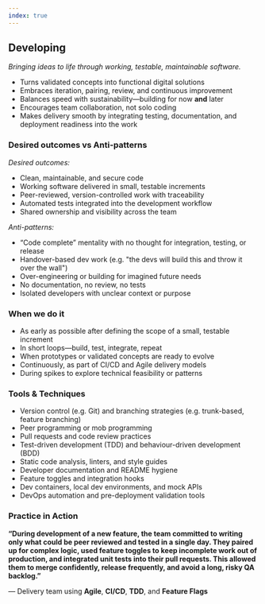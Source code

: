 ```yaml
---
index: true
---
```


## Developing
*Bringing ideas to life through working, testable, maintainable software.*
* Turns validated concepts into functional digital solutions
* Embraces iteration, pairing, review, and continuous improvement
* Balances speed with sustainability—building for now **and** later
* Encourages team collaboration, not solo coding
* Makes delivery smooth by integrating testing, documentation, and deployment readiness into the work


### Desired outcomes vs  Anti-patterns
*Desired outcomes:*
* Clean, maintainable, and secure code
* Working software delivered in small, testable increments
* Peer-reviewed, version-controlled work with traceability
* Automated tests integrated into the development workflow
* Shared ownership and visibility across the team

*Anti-patterns:*
* “Code complete” mentality with no thought for integration, testing, or release
* Handover-based dev work (e.g. "the devs will build this and throw it over the wall")
* Over-engineering or building for imagined future needs
* No documentation, no review, no tests
* Isolated developers with unclear context or purpose


### When we do it
* As early as possible after defining the scope of a small, testable increment
* In short loops—build, test, integrate, repeat
* When prototypes or validated concepts are ready to evolve
* Continuously, as part of CI/CD and Agile delivery models
* During spikes to explore technical feasibility or patterns


### Tools & Techniques
* Version control (e.g. Git) and branching strategies (e.g. trunk-based, feature branching)
* Peer programming or mob programming
* Pull requests and code review practices
* Test-driven development (TDD) and behaviour-driven development (BDD)
* Static code analysis, linters, and style guides
* Developer documentation and README hygiene
* Feature toggles and integration hooks
* Dev containers, local dev environments, and mock APIs
* DevOps automation and pre-deployment validation tools


### Practice in Action
**“During development of a new feature, the team committed to writing only what could be peer reviewed and tested in a single day. They paired up for complex logic, used feature toggles to keep incomplete work out of production, and integrated unit tests into their pull requests. This allowed them to merge confidently, release frequently, and avoid a long, risky QA backlog.”**

— Delivery team using **Agile**, **CI/CD**, **TDD**, and **Feature Flags**
